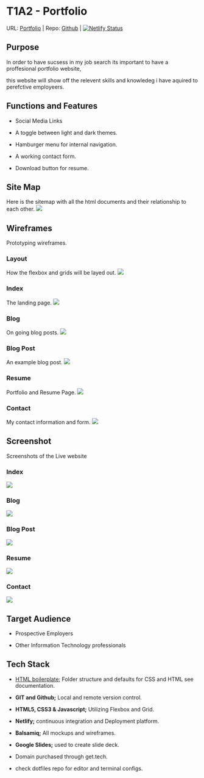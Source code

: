 # T1A2 - Portfolio
URL: [Portfolio](https://www.paynelessdev.tech) | Repo: [Github](https://github.com/PayneLessDev/portfolio) | [![Netlify Status](https://api.netlify.com/api/v1/badges/72d99ff2-d9fb-4c4f-8555-b8b374aa6b51/deploy-status)](https://app.netlify.com/sites/optimistic-varahamihira-178b69/deploys)

## Purpose

In order to have sucsess in my job search its important to have a proffesional portfolio website,

this website will show off the relevent skills and knowledeg i have aquired to perefctive employeers.

## Functions and Features
* Social Media Links

* A toggle between light and dark themes.

* Hamburger menu for internal navigation.

* A working contact form.

* Download button for resume.

## Site Map
Here is the sitemap with all the html documents and their relationship to each other.
![](docs/img/Sitemap.png)

## Wireframes
Prototyping wireframes.
### Layout
How the flexbox and grids will be layed out.
![](docs/img/layout.png)
### Index
The landing page.
![](docs/img/index.png)
### Blog
On going blog posts.
![](docs/img/blog.png)
### Blog Post
An example blog post.
![](docs/img/post.png)
### Resume
Portfolio and Resume Page.
![](docs/img/resume.png)
### Contact
My contact information and form.
![](docs/img/contact.png)

## Screenshot
Screenshots of the Live website
### Index
![](docs/img/indexss.png)
### Blog
![](docs/img/blogss.png)
### Blog Post
![](docs/img/postss.png)
### Resume
![](docs/img/resumess.png)
### Contact
![](docs/img/contactss.png)

## Target Audience
* Prospective Employers

* Other Information Technology professionals

## Tech Stack
* [HTML boilerplate](https://html5boilerplate.com); Folder structure and defaults for CSS and HTML see documentation.

* **GIT and Github;** Local and remote version control.

* **HTML5, CSS3 & Javascript;** Utilizing Flexbox and Grid.

* **Netlify;** continuous integration and Deployment platform.

* **Balsamiq;** All mockups and wireframes.

* **Google Slides;** used to create slide deck.

* Domain purchased through get.tech.

* check dotfiles repo for editor and terminal configs.
